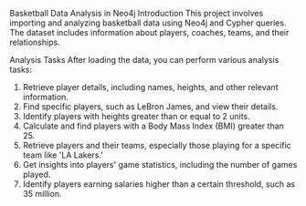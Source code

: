 Basketball Data Analysis in Neo4j
Introduction
This project involves importing and analyzing basketball data using Neo4j and Cypher queries. The dataset includes information about players, coaches, teams, and their relationships.

Analysis Tasks
After loading the data, you can perform various analysis tasks:

1. Retrieve player details, including names, heights, and other relevant information.
2. Find specific players, such as LeBron James, and view their details.
3. Identify players with heights greater than or equal to 2 units.
4. Calculate and find players with a Body Mass Index (BMI) greater than 25.
5. Retrieve players and their teams, especially those playing for a specific team like 'LA Lakers.'
6. Get insights into players' game statistics, including the number of games played.
7. Identify players earning salaries higher than a certain threshold, such as 35 million.
